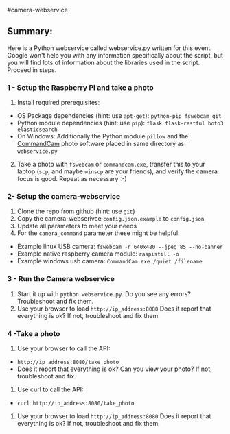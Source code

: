 #camera-webservice

## Summary: 
Here is a Python webservice called webservice.py written for this event.  Google won't help you with any information specifically about the script, but you will find lots of information about the libraries used in the script.  Proceed in steps.

### 1 - Setup the Raspberry Pi and take a photo
1. Install required prerequisites:
* OS Package dependencies (hint: use `apt-get`): `python-pip fswebcam git` 
* Python module dependencies (hint: use `pip`): `flask flask-restful boto3 elasticsearch`
* On Windows: Additionally the Python module `pillow` and the [CommandCam](https://batchloaf.wordpress.com/commandcam/) photo software placed in same directory as `webservice.py`
2. Take a photo with `fswebcam` or `commandcam.exe`, transfer this to your laptop (`scp`, and maybe `winscp` are your friends), and verify the camera focus is good.  Repeat as necessary :-)

### 2- Setup the camera-webservice
1. Clone the repo from github (hint: use `git`)
1. Copy the camera-webserivce `config.json.example` to `config.json`
1. Update all parameters to meet your needs
1. For the `camera_command` parameter these might be helpful:
  * Example linux USB camera: `fswebcam -r 640x480 --jpeg 85 --no-banner`
  * Example native raspberry camera module: `raspistill -o`
  * Example windows usb camera: `CommandCam.exe /quiet /filename`

### 3 - Run the Camera webservice
1. Start it up with `python webservice.py`.  Do you see any errors? Troubleshoot and fix them.
1. Use your browser to load `http://ip_address:8080`  Does it report that everything is ok?  If not, troubleshoot and fix them.

### 4 -Take a photo
1. Use your browser to call the API:
 * `http://ip_address:8080/take_photo`
 *   Does it report that everything is ok?  Can you view your photo?  If not, troubleshoot and fix.
1. Use curl to call the API:
 * `curl http://ip_address:8080/take_photo`
1. Use your browser to load `http://ip_address:8080`  Does it report that everything is ok?  If not, troubleshoot and fix them.

